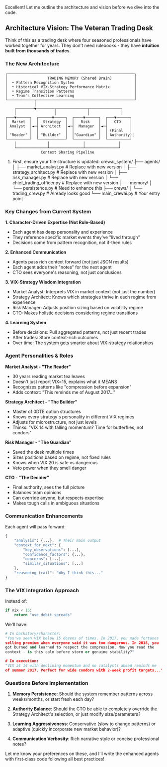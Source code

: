 Excellent! Let me outline the architecture and vision before we dive into the code. 

## Architecture Vision: The Veteran Trading Desk

Think of this as a trading desk where four seasoned professionals have worked together for years. They don't need rulebooks - they have **intuition built from thousands of trades**.

### The New Architecture

```
┌─────────────────────────────────────────────────────────┐
│                  TRADING MEMORY (Shared Brain)          │
│  • Pattern Recognition System                           │
│  • Historical VIX-Strategy Performance Matrix           │
│  • Regime Transition Patterns                           │
│  • Team's Collective Learning                           │
└────────────┬────────────────────────────────────────────┘
             │
    ┌────────▼────────┬──────────────┬──────────────┐
    │                 │              │              │
┌───▼──────┐  ┌──────▼─────┐  ┌────▼──────┐  ┌───▼──────┐
│  Market  │  │  Strategy  │  │   Risk    │  │   CTO    │
│ Analyst  │◄─┤ Architect  │◄─┤  Manager  │◄─┤          │
│          │  │            │  │           │  │ (Final   │
│ "Reader" │  │ "Builder"  │  │"Guardian" │  │ Authority)│
└──────────┘  └────────────┘  └───────────┘  └──────────┘
    │              │               │               │
    └──────────────┴───────────────┴───────────────┘
                Context Sharing Pipeline
```
1. First, ensure your file structure is updated:
crewai_system/
├── agents/
│   ├── market_analyst.py      # Replace with new version
│   ├── strategy_architect.py  # Replace with new version
│   ├── risk_manager.py       # Replace with new version
│   └── chief_trading_officer.py # Replace with new version
├── memory/
│   └── persistence.py         # Need to enhance this
├── crews/
│   └── trading_crew.py       # Already looks good
└── main_crewai.py            # Your entry point

### Key Changes from Current System

**1. Character-Driven Expertise (Not Rule-Based)**
- Each agent has deep personality and experience
- They reference specific market events they've "lived through"
- Decisions come from pattern recognition, not if-then rules

**2. Enhanced Communication**
- Agents pass rich context forward (not just JSON results)
- Each agent adds their "notes" for the next agent
- CTO sees everyone's reasoning, not just conclusions

**3. VIX-Strategy Wisdom Integration**
- Market Analyst: Interprets VIX in market context (not just the number)
- Strategy Architect: Knows which strategies thrive in each regime from experience
- Risk Manager: Adjusts position sizing based on volatility regime
- CTO: Makes holistic decisions considering regime transitions

**4. Learning System**
- Before decisions: Pull aggregated patterns, not just recent trades
- After trades: Store context-rich outcomes
- Over time: The system gets smarter about VIX-strategy relationships

### Agent Personalities & Roles

**Market Analyst - "The Reader"**
- 30 years reading market tea leaves
- Doesn't just report VIX=15, explains what it MEANS
- Recognizes patterns like "compression before expansion"
- Adds context: "This reminds me of August 2017..."

**Strategy Architect - "The Builder"**
- Master of 0DTE option structures
- Knows every strategy's personality in different VIX regimes
- Adjusts for microstructure, not just levels
- Thinks: "VIX 14 with falling momentum? Time for butterflies, not condors"

**Risk Manager - "The Guardian"**
- Saved the desk multiple times
- Sizes positions based on regime, not fixed rules
- Knows when VIX 20 is safe vs dangerous
- Veto power when they smell danger

**CTO - "The Decider"**
- Final authority, sees the full picture
- Balances team opinions
- Can override anyone, but respects expertise
- Makes tough calls in ambiguous situations

### Communication Enhancements

Each agent will pass forward:
```python
{
    "analysis": {...},  # Their main output
    "context_for_next": {
        "key_observations": [...],
        "confidence_factors": {...},
        "concerns": [...],
        "similar_situations": [...]
    },
    "reasoning_trail": "Why I think this..."
}
```

### The VIX Integration Approach

Instead of:
```python
if vix < 15:
    return "use debit spreads"
```

We'll have:
```python
# In backstory/character:
"You've seen VIX below 15 dozens of times. In 2017, you made fortunes 
selling premium when everyone said it was too dangerous. In 2018, you 
got burned and learned to respect the compression. Now you read the 
context - is this calm before storm or genuine stability?"

# In execution:
"VIX at 14 with declining momentum and no catalysts ahead reminds me 
of summer 2017. Perfect for wide condors with 2-week profit targets..."
```

### Questions Before Implementation

1. **Memory Persistence**: Should the system remember patterns across weeks/months, or start fresh each day?

2. **Authority Balance**: Should the CTO be able to completely override the Strategy Architect's selection, or just modify size/parameters?

3. **Learning Aggressiveness**: Conservative (slow to change patterns) or adaptive (quickly incorporate new market behavior)?

4. **Communication Verbosity**: Rich narrative style or concise professional notes?

Let me know your preferences on these, and I'll write the enhanced agents with first-class code following all best practices!